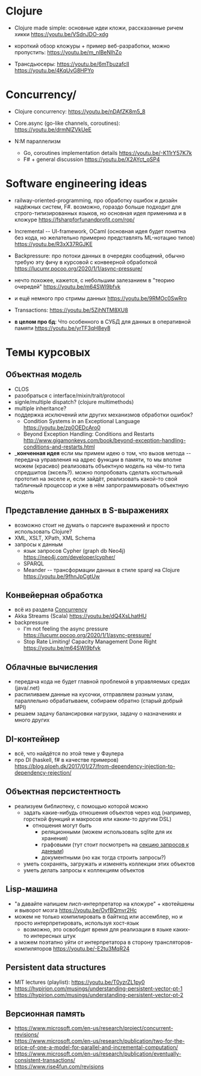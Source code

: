 # Clojure
* Clojure made simple: основные идеи кложи, рассказанные ричем хикки
  https://youtu.be/VSdnJDO-xdg

* короткий обзор кложуры + пример веб-разработки, можно пропустить:
  https://youtu.be/m_nlBeNIhZo

* Трансдьюсеры:
  https://youtu.be/6mTbuzafcII
  https://youtu.be/4KqUvG8HPYo

# Concurrency/
* Clojure concurrency:
  https://youtu.be/nDAfZK8m5_8

* Core.async (go-like channels, coroutines):
  https://youtu.be/drmNlZVkUeE

* N:M параллелизм
  * Go, coroutines implementation details https://youtu.be/-K11rY57K7k
  * F# + general discussion https://youtu.be/X2AYct_oSP4 

# Software engineering ideas


* railway-oriented-programming, про обработку ошибок и дизайн надёжных систем, F#. возможно, гораздо больше подходит для строго-типизированных языков, но основная идея применима и в кложуре
  https://fsharpforfunandprofit.com/rop/

* Incremental -- UI-framework, OCaml (основная идея будет понятна без кода, но желательно примерно представлять ML-нотацию типов)
  https://youtu.be/R3xX37RGJKE

* Backpressure: про потоки данных в очередях сообщений, обычно требую эту фичу в курсовой с конвеерной обработкой
  https://lucumr.pocoo.org/2020/1/1/async-pressure/
* нечто похожее, кажется, с небольшим залезанием в "теорию очередей" https://youtu.be/m64SWl9bfvk
* и ещё немного про стримы данных https://youtu.be/9RMOc0SwRro

* Transactions: https://youtu.be/5ZjhNTM8XU8
* **в целом про бд**: Что особенного в СУБД для данных в оперативной памяти https://youtu.be/yrTF3qH8ey8


# Темы курсовых

## Объектная модель
* CLOS
* разобраться с interface/mixin/trait/protocol
* signle/multiple dispatch? (clojure multimethods)
* multiple inheritance?
* поддержка исключений или других механизмов обработки ошибок?
  * Condition Systems in an Exceptional Language https://youtu.be/zp0OEDcAro0
  * Beyond Exception Handling: Conditions and Restarts http://www.gigamonkeys.com/book/beyond-exception-handling-conditions-and-restarts.html
* ___конченная идея__ если мы примем идею о том, что вызов метода -- передача управления на адрес функции в памяти, то мы вполне можем (красиво) реализовать объектную модель на чём-то типа спредшитов (эксель?). можно попробовать сделать костыльный прототип на экселе и, если зайдёт, реализовать какой-то свой табличный процессор и уже в нём запрограммировать объектную модель
## Представление данных в S-выражениях
* возможно стоит не думать о парсинге выражений и просто использовать Clojure?
* XML, XSLT, XPath, XML Schema
* запросы к данным
  * язык запросов Cypher (graph db Neo4j) https://neo4j.com/developer/cypher/
  * SPARQL
  * Meander -- трансформации данных в стиле sparql на Clojure https://youtu.be/9fhnJpCgtUw

## Конвейерная обработка
* всё из раздела [Concurrency](#Concurrency)
* Akka Streams (Scala) https://youtu.be/dQ4XsLhatHU
* backpressure
  * I'm not feeling the async pressure https://lucumr.pocoo.org/2020/1/1/async-pressure/
  * Stop Rate Limiting! Capacity Management Done Right https://youtu.be/m64SWl9bfvk

## Облачные вычисления
* передача кода не будет главной проблемой в управляемых средах (java/.net)
* распиливаем данные на кусочки, отправляем разным узлам, параллельно обрабатываем, собираем обратно (старый добрый MPI)
* решаем задачу балансировки нагрузки, задачу о назначениях и много других

## DI-контейнер
* всё, что найдётся по этой теме у Фаулера
* про DI (haskell, f# в качестве примеров) https://blog.ploeh.dk/2017/01/27/from-dependency-injection-to-dependency-rejection/

## Объектная персистентность
* реализуем библиотеку, с помощью которой можно
  * задать какие-нибудь отношения объектов через код (например, горсткой функций и макросов или каким-то другим DSL)
    * отношения могут быть
      * реляционными (можем использовать sqlite для их хранения)
      * графовыми (тут стоит посмотреть на [секцию запросов к данным](##Представление-данных-в-S-выражениях))
      * документными (но как тогда строить запросы?)
  * уметь сохранять, загружать и изменять коллекции этих объектов
  * уметь делать запросы к коллекциям объектов

## Lisp-машина
* "а давайте напишем лисп-интерпретатор на кложуре" + квотейшены и выворот мозга
  https://youtu.be/OyfBQmvr2Hc
* можем не только компилировать в байткод или ассемблер, но и просто интерпретировать, используя хост-язык
  * возможно, это освободит время для реализации в языке каких-то интересных штук
* а можем поэтапно уйти от интерпретатора в сторону трансляторов-компиляторов https://youtu.be/-E2tu3MqR24

## Persistent data structures
* MIT lectures (playlist): https://youtu.be/T0yzrZL1py0
* https://hypirion.com/musings/understanding-persistent-vector-pt-1
* https://hypirion.com/musings/understanding-persistent-vector-pt-2

## Версионная память
* https://www.microsoft.com/en-us/research/project/concurrent-revisions/
* https://www.microsoft.com/en-us/research/publication/two-for-the-price-of-one-a-model-for-parallel-and-incremental-computation/
* https://www.microsoft.com/en-us/research/publication/eventually-consistent-transactions/
* https://www.rise4fun.com/revisions
